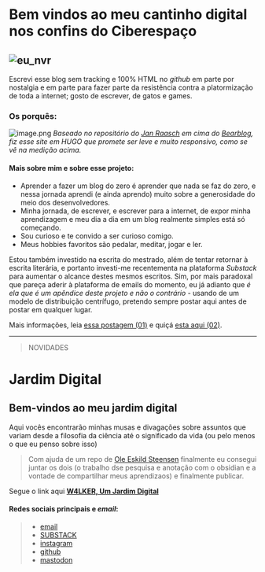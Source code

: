 
# Bem vindos ao meu cantinho digital nos confins do Ciberespaço

## ![eu_nvr](https://i.postimg.cc/Dw9hrwgq/vilhenado.png)
Escrevi esse blog sem tracking e 100% HTML no *github* em parte por nostalgia e em parte para fazer parte da resistência contra a platormização de toda a internet; gosto de escrever, de gatos e games.


### Os porquês:

![image.png](https://i.postimg.cc/RhvYBMBg/image.png)
*Baseado no repositório do [Jan Raasch](https://github.com/janraasch) em cima do [Bearblog](https://bearblog.dev/), fiz esse site em HUGO que promete ser leve e muito responsivo, como se vê na medição acima.* 
#### Mais sobre mim e sobre esse projeto:
- Aprender a fazer um blog do zero é aprender que nada se faz do zero, e nessa jornada aprendi (e ainda aprendo) muito sobre a generosidade do meio dos desenvolvedores.
- Minha jornada, de escrever, e escrever para a internet, de expor minha aprendizagem e meu dia a dia em um blog realmente simples está só começando.
- Sou curioso e te convido a ser curioso comigo.
- Meus hobbies favoritos são pedalar, meditar, jogar e ler. 

Estou também investido na escrita do mestrado, além de tentar retornar à escrita literária, e portanto investi-me recentementa na plataforma *Substack* para aumentar o alcance destes mesmos escritos. 
Sim, por mais paradoxal que pareça aderir à plataforma de emails do momento, eu já adianto que *é ela que é um apêndice deste projeto e não o contrário* - usando de um modelo de distribuição centrífugo, pretendo sempre postar aqui antes de postar em qualquer lugar. 

Mais informações, leia [essa postagem (01)](https://w4lker.com.br/um-sopro-fresco-em-um-dia-quente/) e quiçá [esta aqui (02)](https://w4lker.com.br/sobre-esse-blog/).

---

>NOVIDADES
# Jardim Digital
## Bem-vindos ao meu jardim digital
Aqui vocês encontrarão minhas musas e divagações sobre assuntos que variam desde a filosofia da ciência até o significado da vida (ou pelo menos o que eu penso sobre isso)

>Com ajuda de um repo de [Ole Eskild Steensen](https://github.com/oleeskild/obsidian-digital-garden) finalmente eu consegui juntar os dois (o trabalho dse pesquisa e anotação com o obsidian e a vontade de compartilhar meus aprendizaos) e finalmente publicar.

Segue o link aqui **[W4LKER, Um Jardim Digital](https://jardim.w4lker.com.br/)**

#### Redes sociais principais e *email*:
>- [email](mailto:niilist@gmail.com)
>- [SUBSTACK](https://w4lker.substack.com/about)
>- [instagram](https://www.instagram.com/w4lker____/) 
>- [github](https://github.com/www4lker)
>- [mastodon](https://mastodon.social/@w4lker)
